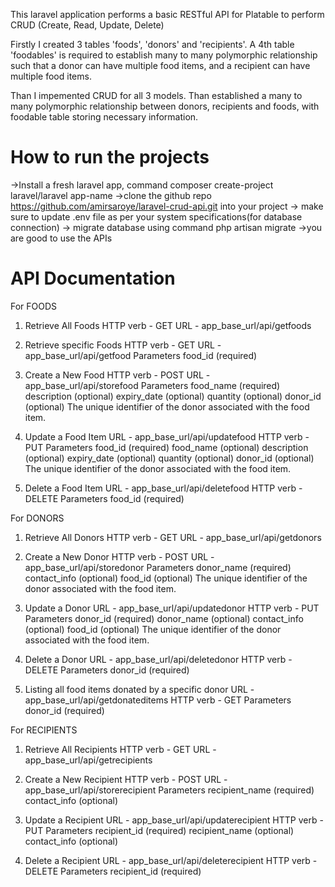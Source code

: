This laravel application performs a basic RESTful API for Platable to perform CRUD (Create, Read, Update, Delete)

Firstly I created 3 tables 'foods', 'donors' and 'recipients'. A 4th table 'foodables' is required to establish many to many polymorphic relationship such that a donor can have multiple
food items, and a recipient can have multiple food items.

Than I impemented CRUD for all 3 models.
Than established a many to many polymorphic relationship between donors, recipients and foods, with foodable table storing necessary information.

How to run the projects
=======================

->Install a fresh laravel app, command composer create-project laravel/laravel app-name
->clone the github repo https://github.com/amirsaroye/laravel-crud-api.git into your project
-> make sure to update .env file as per your system specifications(for database connection)
-> migrate database using command php artisan migrate
->you are good to use the APIs

API Documentation
=================
For FOODS

1. Retrieve All Foods
HTTP verb - GET
URL - app_base_url/api/getfoods

2. Retrieve specific Foods
HTTP verb - GET
URL - app_base_url/api/getfood
Parameters
food_id (required)

3. Create a New Food
HTTP verb - POST
URL - app_base_url/api/storefood
Parameters
food_name (required)
description (optional)
expiry_date (optional)
quantity (optional)
donor_id (optional) The unique identifier of the donor associated with the food item.

4. Update a Food Item
URL - app_base_url/api/updatefood
HTTP verb - PUT
Parameters
food_id (required)
food_name (optional)
description (optional)
expiry_date (optional)
quantity (optional)
donor_id (optional) The unique identifier of the donor associated with the food item.

5. Delete a Food Item
URL - app_base_url/api/deletefood
HTTP verb - DELETE
Parameters
food_id (required)

For DONORS

1. Retrieve All Donors
HTTP verb - GET
URL - app_base_url/api/getdonors

2. Create a New Donor
HTTP verb - POST
URL - app_base_url/api/storedonor
Parameters
donor_name (required)
contact_info (optional)
food_id (optional) The unique identifier of the donor associated with the food item.

3. Update a Donor
URL - app_base_url/api/updatedonor
HTTP verb - PUT
Parameters
donor_id (required)
donor_name (optional)
contact_info (optional)
food_id (optional) The unique identifier of the donor associated with the food item.

4. Delete a Donor
URL - app_base_url/api/deletedonor
HTTP verb - DELETE
Parameters
donor_id (required)

5. Listing all food items donated by a specific donor
URL - app_base_url/api/getdonateditems
HTTP verb - GET
Parameters
donor_id (required)


For RECIPIENTS

1. Retrieve All Recipients
HTTP verb - GET
URL - app_base_url/api/getrecipients

2. Create a New Recipient
HTTP verb - POST
URL - app_base_url/api/storerecipient
Parameters
recipient_name (required)
contact_info (optional)

3. Update a Recipient
URL - app_base_url/api/updaterecipient
HTTP verb - PUT
Parameters
recipient_id (required)
recipient_name (optional)
contact_info (optional)

4. Delete a Recipient
URL - app_base_url/api/deleterecipient
HTTP verb - DELETE
Parameters
recipient_id (required)